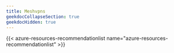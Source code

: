 ```yaml
---
title: Meshvpns
geekdocCollapseSection: true
geekdocHidden: true
---
```


{{< azure-resources-recommendationlist name="azure-resources-recommendationlist" >}}
